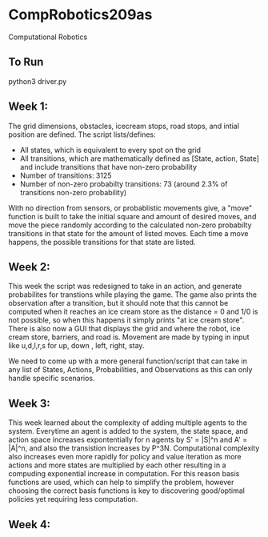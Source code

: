 # CompRobotics209as
Computational Robotics

## To Run
python3 driver.py

## Week 1:
The grid dimensions, obstacles, icecream stops, road stops, and intial position are defined.
The script lists/defines:
- All states, which is equivalent to every spot on the grid
- All transitions, which are mathematically defined as [State, action, State] and include transitions that have non-zero probability
- Number of transitions: 3125
- Number of non-zero probabilty transitions: 73 (around 2.3% of transitions non-zero probability)

With no direction from sensors, or probablistic movements give, a "move" function is built to take the initial square and amount of desired moves, and move the piece randomly according to the calculated non-zero probabilty transitions in that state for the amount of listed moves. Each time a move happens, the possible transitions for that state are listed.

## Week 2:
This week the script was redesigned to take in an action, and generate probabilites for transtions while playing the game. The game also prints the observation after a transition, but it should note that this cannot be computed when it reaches an ice cream store as the distance = 0 and 1/0 is not possible, so when this happens it simply prints "at ice cream store". There is also now a GUI that displays the grid and where the robot, ice cream store, barriers, and road is. Movement are made by typing in input like u,d,l,r,s for up, down , left, right, stay.

We need to come up with a more general function/script that can take in any list of States, Actions, Probabilities, and Observations as this can only handle specific scenarios.

## Week 3:
This week learned about the complexity of adding multiple agents to the system. Everytime an agent is added to the system, the state space, and action space increases expontentially for n agents by S' = |S|^n and A' = |A|^n, and also the transistion increases by P^3N. Computational complexity also increases even more rapidly for policy and value iteration as more actions and more states are multiplied by each other resulting in a compuding exponential increase in computation. For this reason basis functions are used, which can help to simplify the problem, however choosing the correct basis functions is key to discovering good/optimal policies yet requiring less computation.

## Week 4:


